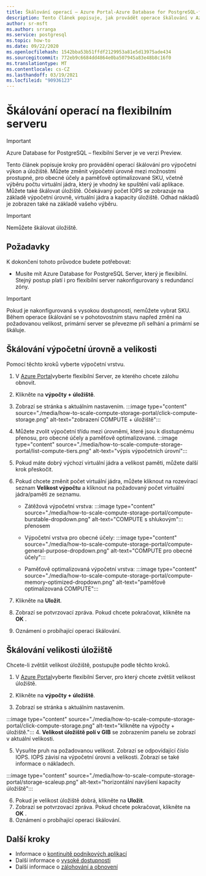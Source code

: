 ```yaml
---
title: Škálování operací – Azure Portal-Azure Database for PostgreSQL-flexibilní Server
description: Tento článek popisuje, jak provádět operace škálování v Azure Database for PostgreSQL prostřednictvím Azure Portal.
author: sr-msft
ms.author: srranga
ms.service: postgresql
ms.topic: how-to
ms.date: 09/22/2020
ms.openlocfilehash: 1542bba53b51ffdf2129953a81e5d13975ade434
ms.sourcegitcommit: 772eb9c6684dd4864e0ba507945a83e48b8c16f0
ms.translationtype: MT
ms.contentlocale: cs-CZ
ms.lasthandoff: 03/19/2021
ms.locfileid: "90936123"
---
```

# <a name="scale-operations-in-flexible-server"></a>Škálování operací na flexibilním serveru

> [!IMPORTANT]
> Azure Database for PostgreSQL – flexibilní Server je ve verzi Preview.

Tento článek popisuje kroky pro provádění operací škálování pro výpočetní výkon a úložiště. Můžete změnit výpočetní úrovně mezi možnostmi prostupné, pro obecné účely a paměťově optimalizované SKU, včetně výběru počtu virtuální jádra, který je vhodný ke spuštění vaší aplikace. Můžete také škálovat úložiště. Očekávaný počet IOPS se zobrazuje na základě výpočetní úrovně, virtuální jádra a kapacity úložiště. Odhad nákladů je zobrazen také na základě vašeho výběru.

> [!IMPORTANT]
> Nemůžete škálovat úložiště.

## <a name="pre-requisites"></a>Požadavky

K dokončení tohoto průvodce budete potřebovat:

-   Musíte mít Azure Database for PostgreSQL Server, který je flexibilní. Stejný postup platí i pro flexibilní server nakonfigurovaný s redundancí zóny.
> [!IMPORTANT]
> Pokud je nakonfigurovaná s vysokou dostupností, nemůžete vybrat SKU. Během operace škálování se v pohotovostním stavu napřed změní na požadovanou velikost, primární server se převezme při selhání a primární se škáluje. 

## <a name="scaling-the-compute-tier-and-size"></a>Škálování výpočetní úrovně a velikosti

Pomocí těchto kroků vyberte výpočetní vrstvu.
 
1.  V [Azure Portal](https://portal.azure.com/)vyberte flexibilní Server, ze kterého chcete zálohu obnovit.

2.  Klikněte na **výpočty + úložiště**.

3.  Zobrazí se stránka s aktuálním nastavením.
 :::image type="content" source="./media/how-to-scale-compute-storage-portal/click-compute-storage.png" alt-text="zobrazení COMPUTE + úložiště":::

4.  Můžete zvolit výpočetní třídu mezi úrovněmi, které jsou k disstupnému přenosu, pro obecné účely a paměťově optimalizované.
   :::image type="content" source="./media/how-to-scale-compute-storage-portal/list-compute-tiers.png" alt-text="výpis výpočetních úrovní":::


5.  Pokud máte dobrý výchozí virtuální jádra a velikost paměti, můžete další krok přeskočit.

6.  Pokud chcete změnit počet virtuální jádra, můžete kliknout na rozevírací seznam **Velikost výpočtu** a kliknout na požadovaný počet virtuální jádra/paměti ze seznamu.
    
    - Zátěžová výpočetní vrstva: :::image type="content" source="./media/how-to-scale-compute-storage-portal/compute-burstable-dropdown.png" alt-text="COMPUTE s shlukovým"::: přenosem

    - Výpočetní vrstva pro obecné účely: :::image type="content" source="./media/how-to-scale-compute-storage-portal/compute-general-purpose-dropdown.png" alt-text="COMPUTE pro obecné účely":::

    - Paměťově optimalizovaná výpočetní vrstva: :::image type="content" source="./media/how-to-scale-compute-storage-portal/compute-memory-optimized-dropdown.png" alt-text="paměťově optimalizovaná COMPUTE":::

7.  Klikněte na **Uložit**. 
8.  Zobrazí se potvrzovací zpráva. Pokud chcete pokračovat, klikněte na **OK** . 
9.  Oznámení o probíhající operaci škálování.


## <a name="scaling-storage-size"></a>Škálování velikosti úložiště

Chcete-li zvětšit velikost úložiště, postupujte podle těchto kroků.

1.  V [Azure Portal](https://portal.azure.com/)vyberte flexibilní Server, pro který chcete zvětšit velikost úložiště.
2.  Klikněte na **výpočty + úložiště**.

3.  Zobrazí se stránka s aktuálním nastavením.
   
:::image type="content" source="./media/how-to-scale-compute-storage-portal/click-compute-storage.png" alt-text="klikněte na výpočty + úložiště.":::
4.  **Velikost úložiště polí v GIB** se zobrazením panelu se zobrazí v aktuální velikosti.

5.  Vysuňte pruh na požadovanou velikost. Zobrazí se odpovídající číslo IOPS. IOPS závisí na výpočetní úrovni a velikosti. Zobrazí se také informace o nákladech. 

 :::image type="content" source="./media/how-to-scale-compute-storage-portal/storage-scaleup.png" alt-text="horizontální navýšení kapacity úložiště":::

6.  Pokud je velikost úložiště dobrá, klikněte na **Uložit**. 
7.  Zobrazí se potvrzovací zpráva. Pokud chcete pokračovat, klikněte na **OK** . 
8.  Oznámení o probíhající operaci škálování.

## <a name="next-steps"></a>Další kroky

-   Informace o [kontinuitě podnikových aplikací](./concepts-business-continuity.md)
-   Další informace o [vysoké dostupnosti](./concepts-high-availability.md)
-   Další informace o [zálohování a obnovení](./concepts-backup-restore.md)
